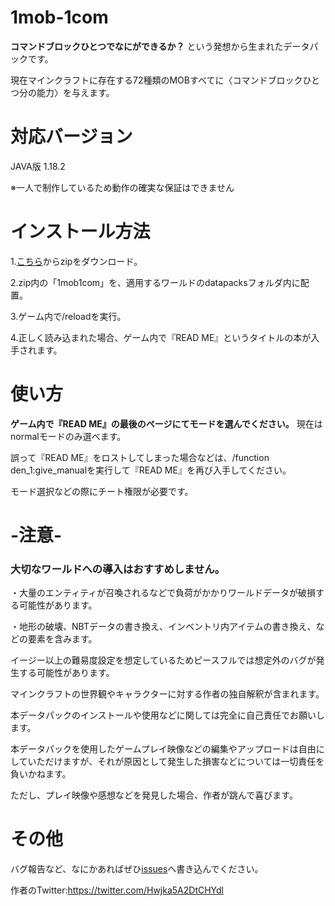# 1mob-1com
**コマンドブロックひとつでなにができるか？**
という発想から生まれたデータパックです。

現在マインクラフトに存在する72種類のMOBすべてに〈コマンドブロックひとつ分の能力〉を与えます。
# 対応バージョン

JAVA版 1.18.2

※一人で制作しているため動作の確実な保証はできません
# インストール方法
1.[こちら](https://github.com/oden0209/1mob-1com/releases)からzipをダウンロード。

2.zip内の「1mob1com」を、適用するワールドのdatapacksフォルダ内に配置。

3.ゲーム内で/reloadを実行。

4.正しく読み込まれた場合、ゲーム内で『READ ME』というタイトルの本が入手されます。
# 使い方
**ゲーム内で『READ ME』の最後のページにてモードを選んでください。**
現在はnormalモードのみ選べます。

誤って『READ ME』をロストしてしまった場合などは、/function den_1:give_manualを実行して『READ ME』を再び入手してください。

モード選択などの際にチート権限が必要です。
# -注意-
### 大切なワールドへの導入はおすすめしません。

・大量のエンティティが召喚されるなどで負荷がかかりワールドデータが破損する可能性があります。

・地形の破壊、NBTデータの書き換え、インベントリ内アイテムの書き換え、などの要素を含みます。

イージー以上の難易度設定を想定しているためピースフルでは想定外のバグが発生する可能性があります。

マインクラフトの世界観やキャラクターに対する作者の独自解釈が含まれます。

本データパックのインストールや使用などに関しては完全に自己責任でお願いします。

本データパックを使用したゲームプレイ映像などの編集やアップロードは自由にしていただけますが、それが原因として発生した損害などについては一切責任を負いかねます。

ただし、プレイ映像や感想などを発見した場合、作者が跳んで喜びます。
# その他
バグ報告など、なにかあればぜひ[issues](https://github.com/oden0209/1mob-1com/issues)へ書き込んでください。

作者のTwitter:https://twitter.com/Hwjka5A2DtCHYdl
